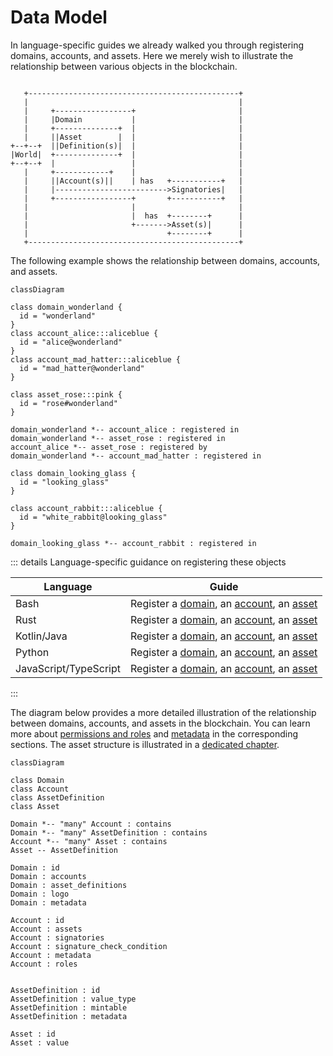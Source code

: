 # Data Model

In language-specific guides we already walked you through registering
domains, accounts, and assets. Here we merely wish to illustrate the
relationship between various objects in the blockchain.

```

   +-----------------------------------------------+
   |                                               |
   |     +-----------------+                       |
   |     |Domain           |                       |
   |     +--------------+  |                       |
   |     ||Asset        |  |                       |
+--+--+  ||Definition(s)|  |                       |
|World|  +--------------+  |                       |
+--+--+  |                 |                       |
   |     +------------+    |                       |
   |     ||Account(s)||    | has   +-----------+   |
   |     |------------------------->Signatories|   |
   |     +-----------------+       +-----------+   |
   |                       |                       |
   |                       |  has  +--------+      |
   |                       +------->Asset(s)|      |
   |                               +--------+      |
   +-----------------------------------------------+

```

[//]: # 'TODO: rewrite above schema with mermaid'

The following example shows the relationship between domains, accounts, and
assets.

<div class="domains-example-scope">

```mermaid
classDiagram

class domain_wonderland {
  id = "wonderland"
}
class account_alice:::aliceblue {
  id = "alice@wonderland"
}
class account_mad_hatter:::aliceblue {
  id = "mad_hatter@wonderland"
}

class asset_rose:::pink {
  id = "rose#wonderland"
}

domain_wonderland *-- account_alice : registered in
domain_wonderland *-- asset_rose : registered in
account_alice *-- asset_rose : registered by
domain_wonderland *-- account_mad_hatter : registered in

class domain_looking_glass {
  id = "looking_glass"
}

class account_rabbit:::aliceblue {
  id = "white_rabbit@looking_glass"
}

domain_looking_glass *-- account_rabbit : registered in
```

</div>

<style scoped lang="scss">
.domains-example-scope {
  :deep(.aliceblue) rect {
      stroke: rgba(59, 130, 246, 0.8) !important;
      stroke-width: 4 !important;
  }

  :deep(.pink) rect {
    stroke: rgba(246, 50, 100, 0.8) !important;
    stroke-width: 4 !important;
  }
}
</style>

::: details Language-specific guidance on registering these objects

| Language              | Guide                                                                                                                                                                                                              |
| --------------------- |--------------------------------------------------------------------------------------------------------------------------------------------------------------------------------------------------------------------|
| Bash                  | Register a [domain](/guide/bash.md#_3-registering-a-domain), an [account](/guide/bash.md#_4-registering-an-account), an [asset](/guide/bash.md#_5-registering-and-minting-assets)                                  |
| Rust                  | Register a [domain](/guide/rust.md#_3-registering-a-domain), an [account](/guide/rust.md#_4-registering-an-account), an [asset](/guide/rust.md#_5-registering-and-minting-assets)                                  |
| Kotlin/Java           | Register a [domain](/guide/kotlin-java.md#_3-querying-and-registering-domains), an [account](/guide/kotlin-java.md#_4-registering-an-account), an [asset](/guide/kotlin-java.md#_5-registering-and-minting-assets) |
| Python                | Register a [domain](/guide/python.md#_3-registering-a-domain), an [account](/guide/python.md#_4-registering-an-account), an [asset](/guide/python.md#_5-registering-and-minting-assets)                            |
| JavaScript/TypeScript | Register a [domain](/guide/javascript.md#_3-registering-a-domain), an [account](/guide/javascript.md#_4-registering-an-account), an [asset](/guide/javascript.md#_5-registering-and-minting-assets)                |

:::

The diagram below provides a more detailed illustration of the relationship
between domains, accounts, and assets in the blockchain. You can learn more
about [permissions and roles](./permissions.md) and [metadata](metadata.md)
in the corresponding sections. The asset structure is illustrated in a
[dedicated chapter](./assets.md).

```mermaid
classDiagram

class Domain
class Account
class AssetDefinition
class Asset

Domain *-- "many" Account : contains
Domain *-- "many" AssetDefinition : contains
Account *-- "many" Asset : contains
Asset -- AssetDefinition

Domain : id
Domain : accounts
Domain : asset_definitions
Domain : logo
Domain : metadata

Account : id
Account : assets
Account : signatories
Account : signature_check_condition
Account : metadata
Account : roles


AssetDefinition : id
AssetDefinition : value_type
AssetDefinition : mintable
AssetDefinition : metadata

Asset : id
Asset : value
```

